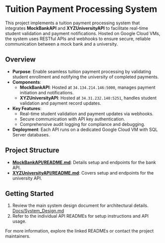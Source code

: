 # Tuition Payment Processing System

This project implements a tuition payment processing system that integrates **MockBankAPI** and **XYZUniversityAPI** to facilitate real-time student validation and payment notifications. Hosted on Google Cloud VMs, the system uses RESTful APIs and webhooks to ensure secure, reliable communication between a mock bank and a university.

## Overview

- **Purpose**: Enable seamless tuition payment processing by validating student enrollment and notifying the university of completed payments.
- **Components**:
  - **MockBankAPI**: Hosted at `34.134.214.146:5000`, manages payment initiation and notifications.
  - **XYZUniversityAPI**: Hosted at `34.31.232.140:5251`, handles student validation and payment record updates.
- **Key Features**:
  - Real-time student validation and payment updates via webhooks.
  - Secure communication with API key authentication.
  - Comprehensive audit logging for compliance and debugging.
- **Deployment**: Each API runs on a dedicated Google Cloud VM with SQL Server databases.

## Project Structure

- **[MockBankAPI/README.md](MockBankApi/README.md)**: Details setup and endpoints for the bank API.
- **[XYZUniversityAPI/README.md](XYZUniversityAPI/README.md)**: Covers setup and endpoints for the university API.

## Getting Started

1. Review the main system design document for architectural details. [Docs/System_Design.md](docs/README.md)
2. Refer to the individual API READMEs for setup instructions and API usage.

For more information, explore the linked READMEs or contact the project maintainers.